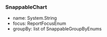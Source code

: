 ### SnappableChart
- name: System.String
- focus: ReportFocusEnum
- groupBy: list of SnappableGroupByEnums
